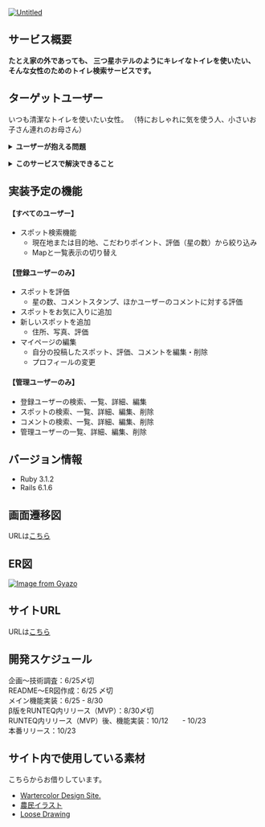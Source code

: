 [![Untitled](https://user-images.githubusercontent.com/93573830/184815454-d0f44b93-821d-438c-893c-4632c9ce7f2d.png)](https://www.mitsuboshi-powder-rooms.com)

## サービス概要
**たとえ家の外であっても、
三つ星ホテルのようにキレイなトイレを使いたい、
そんな女性のためのトイレ検索サービスです。**

## ターゲットユーザー
いつも清潔なトイレを使いたい女性。
（特におしゃれに気を使う人、小さいお子さん連れのお母さん）

**<details><summary>ユーザーが抱える問題</summary>**
    
    デパートや駅のトイレに入って、こんな経験をしたことはありませんか？
    
    「せっかくおしゃれしてきたのに、トイレが汚れていた…」
    「あわててトイレに入ったら、見たくないものを見てしまった…」
    
    また、小さなお子さんを持つお母さんには、このような経験もあるかもしれません。
    
    「ベビーキープがなくて、ゆっくりトイレにもいけない…」
    「子どものオムツを替えたいのに、場所が見当たらない！」
    
    三つ星トイレでは、
    そんな家の外でのトイレ事情に悩むすべての女性のために、
    日本全国のまるで三つ星ホテルのようにいたれりつくせり…、なトイレを取り揃えました。

</details>
    
**<details><summary>このサービスで解決できること</summary>**
    
    「三つ星トイレ」には、三つの評価基準があります。
    
    -----------------------------------------
    【三ツ星トイレの評価基準】
    
    ・　丈の長い洋服でも安心して入れるくらい清潔であること
    ・　ゆっくり身だしなみが整えられること
    ・　子育て中の女性にうれしい機能が充実していること
    -----------------------------------------
    
    現在地や目的地周辺にある、
    評価の高い、また、あなたのゆずれないポイント（パウダールームが広い、おむつ替え台があるなど）から、
    清潔なトイレを検索することができます。
</details>

## 実装予定の機能
#### 【すべてのユーザー】
- スポット検索機能
    - 現在地または目的地、こだわりポイント、評価（星の数）から絞り込み
    - Mapと一覧表示の切り替え

#### 【登録ユーザーのみ】
- スポットを評価
    - 星の数、コメントスタンプ、ほかユーザーのコメントに対する評価
- スポットをお気に入りに追加
- 新しいスポットを追加
    - 住所、写真、評価
- マイページの編集
    - 自分の投稿したスポット、評価、コメントを編集・削除
    - プロフィールの変更

#### 【管理ユーザーのみ】
- 登録ユーザーの検索、一覧、詳細、編集
- スポットの検索、一覧、詳細、編集、削除
- コメントの検索、一覧、詳細、編集、削除
- 管理ユーザーの一覧、詳細、編集、削除

## バージョン情報
- Ruby 3.1.2
- Rails 6.1.6

## 画面遷移図
URLは[こちら](https://www.figma.com/file/xYW06Nc9itu7CjivC8X40y/%E4%B8%89%E3%81%A4%E6%98%9F%E3%83%88%E3%82%A4%E3%83%AC?node-id=0%3A1)

## ER図
[![Image from Gyazo](https://i.gyazo.com/c5ef4a7c5a544ab7ecb69a88e422182a.png)](https://gyazo.com/c5ef4a7c5a544ab7ecb69a88e422182a)

## サイトURL
URLは[こちら](https://www.mitsuboshi-powder-rooms.com/)

## 開発スケジュール
企画〜技術調査：6/25〆切<br>
README〜ER図作成：6/25 〆切<br>
メイン機能実装：6/25 - 8/30<br>
β版をRUNTEQ内リリース（MVP）：8/30〆切<br>
RUNTEQ内リリース（MVP）後、機能実装：10/12　　- 10/23<br>
本番リリース：10/23

## サイト内で使用している素材
こちらからお借りしています。
- [Wartercolor Design Site.](https://watercolor.paintmarks.com/)
- [農民イラスト](https://nawmin.com)
- [Loose Drawing](https://loosedrawing.com/)
